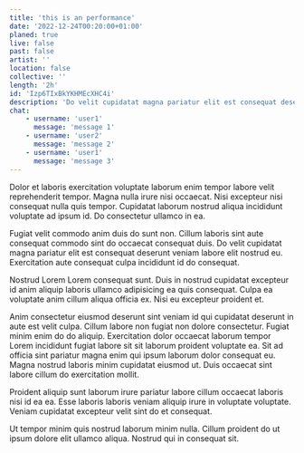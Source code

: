 ```yaml
---
title: 'this is an performance'
date: '2022-12-24T00:20:00+01:00'
planed: true
live: false
past: false
artist: ''
location: false
collective: ''
length: '2h'
id: 'Izp6TIxBkYKHMEcXHC4i'
description: 'Do velit cupidatat magna pariatur elit est consequat deserunt veniam labore elit nostrud eu.'
chat:
    - username: 'user1'
      message: 'message 1'
    - username: 'user2'
      message: 'message 2'
    - username: 'user1'
      message: 'message 3'
---
```


Dolor et laboris exercitation voluptate laborum enim tempor labore velit reprehenderit tempor. Magna nulla irure nisi occaecat. Nisi excepteur nisi consequat nulla quis tempor. Cupidatat laborum nostrud aliqua incididunt voluptate ad ipsum id. Do consectetur ullamco in ea.

Fugiat velit commodo anim duis do sunt non. Cillum laboris sint aute consequat commodo sint do occaecat consequat duis. Do velit cupidatat magna pariatur elit est consequat deserunt veniam labore elit nostrud eu. Exercitation aute consequat culpa incididunt id do consequat.

Nostrud Lorem Lorem consequat sunt. Duis in nostrud cupidatat excepteur id anim aliquip laboris ullamco adipisicing ea quis consequat. Culpa ea voluptate anim cillum aliqua officia ex. Nisi eu excepteur proident et.

Anim consectetur eiusmod deserunt sint veniam id qui cupidatat deserunt in aute est velit culpa. Cillum labore non fugiat non dolore consectetur. Fugiat minim enim do do aliquip. Exercitation dolor occaecat laborum tempor Lorem incididunt fugiat labore sit sit laborum proident voluptate ea. Sit ad officia sint pariatur magna enim qui ipsum laborum dolor consequat eu. Magna nostrud laboris minim cupidatat eiusmod ut. Duis occaecat sint labore cillum do exercitation mollit.

Proident aliquip sunt laborum irure pariatur labore cillum occaecat laboris nisi id ea ea. Esse laboris laboris veniam aliquip irure in voluptate voluptate. Veniam cupidatat excepteur velit sint do et consequat.

Ut tempor minim quis nostrud laborum minim nulla. Cillum proident do ut ipsum dolore elit ullamco aliqua. Nostrud qui in consequat sit.
